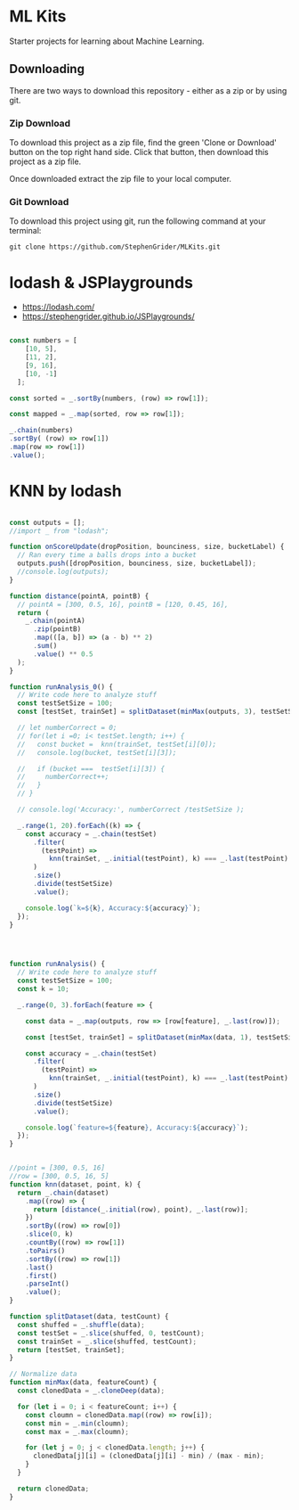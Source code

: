 # ML Kits

Starter projects for learning about Machine Learning.

## Downloading

There are two ways to download this repository - either as a zip or by using git.

### Zip Download

To download this project as a zip file, find the green 'Clone or Download' button on the top right hand side. Click that button, then download this project as a zip file.

Once downloaded extract the zip file to your local computer.

### Git Download

To download this project using git, run the following command at your terminal:

```
git clone https://github.com/StephenGrider/MLKits.git
```

# lodash & JSPlaygrounds

- https://lodash.com/
- https://stephengrider.github.io/JSPlaygrounds/

```javascript

const numbers = [
    [10, 5],
    [11, 2],
    [9, 16],
    [10, -1]
  ];

const sorted = _.sortBy(numbers, (row) => row[1]);

const mapped = _.map(sorted, row => row[1]);

_.chain(numbers)
.sortBy( (row) => row[1])
.map(row => row[1])
.value();


```

# KNN by lodash
```javascript

const outputs = [];
//import _ from "lodash";

function onScoreUpdate(dropPosition, bounciness, size, bucketLabel) {
  // Ran every time a balls drops into a bucket
  outputs.push([dropPosition, bounciness, size, bucketLabel]);
  //console.log(outputs);
}

function distance(pointA, pointB) {
  // pointA = [300, 0.5, 16], pointB = [120, 0.45, 16],
  return (
    _.chain(pointA)
      .zip(pointB)
      .map(([a, b]) => (a - b) ** 2)
      .sum()
      .value() ** 0.5
  );
}

function runAnalysis_0() {
  // Write code here to analyze stuff
  const testSetSize = 100;
  const [testSet, trainSet] = splitDataset(minMax(outputs, 3), testSetSize);

  // let numberCorrect = 0;
  // for(let i =0; i< testSet.length; i++) {
  //   const bucket =  knn(trainSet, testSet[i][0]);
  //   console.log(bucket, testSet[i][3]);

  //   if (bucket ===  testSet[i][3]) {
  //     numberCorrect++;
  //   }
  // }

  // console.log('Accuracy:', numberCorrect /testSetSize );

  _.range(1, 20).forEach((k) => {
    const accuracy = _.chain(testSet)
      .filter(
        (testPoint) =>
          knn(trainSet, _.initial(testPoint), k) === _.last(testPoint)
      )
      .size()
      .divide(testSetSize)
      .value();

    console.log(`k=${k}, Accuracy:${accuracy}`);
  });
}




function runAnalysis() {
  // Write code here to analyze stuff
  const testSetSize = 100;
  const k = 10;

  _.range(0, 3).forEach(feature => {

    const data = _.map(outputs, row => [row[feature], _.last(row)]);

    const [testSet, trainSet] = splitDataset(minMax(data, 1), testSetSize);

    const accuracy = _.chain(testSet)
      .filter(
        (testPoint) =>
          knn(trainSet, _.initial(testPoint), k) === _.last(testPoint)
      )
      .size()
      .divide(testSetSize)
      .value();

    console.log(`feature=${feature}, Accuracy:${accuracy}`);
  });
}


//point = [300, 0.5, 16]
//row = [300, 0.5, 16, 5]
function knn(dataset, point, k) {
  return _.chain(dataset)
    .map((row) => {
      return [distance(_.initial(row), point), _.last(row)];
    })
    .sortBy((row) => row[0])
    .slice(0, k)
    .countBy((row) => row[1])
    .toPairs()
    .sortBy((row) => row[1])
    .last()
    .first()
    .parseInt()
    .value();
}

function splitDataset(data, testCount) {
  const shuffed = _.shuffle(data);
  const testSet = _.slice(shuffed, 0, testCount);
  const trainSet = _.slice(shuffed, testCount);
  return [testSet, trainSet];
}

// Normalize data
function minMax(data, featureCount) {
  const clonedData = _.cloneDeep(data);

  for (let i = 0; i < featureCount; i++) {
    const cloumn = clonedData.map((row) => row[i]);
    const min = _.min(cloumn);
    const max = _.max(cloumn);

    for (let j = 0; j < clonedData.length; j++) {
      clonedData[j][i] = (clonedData[j][i] - min) / (max - min);
    }
  }

  return clonedData;
}


```
